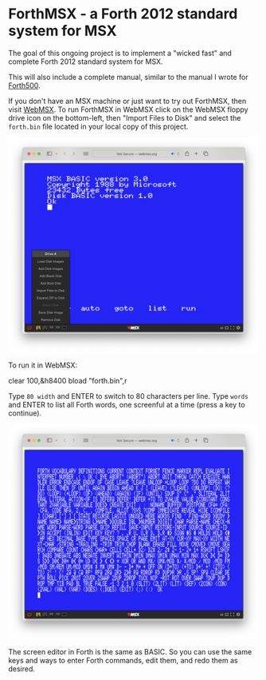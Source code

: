 # ForthMSX - a Forth 2012 standard system for MSX

The goal of this ongoing project is to implement a "wicked fast" and complete Forth 2012 standard system for MSX.

This will also include a complete manual, similar to the manual I wrote for [Forth500](https://github.com/Robert-van-Engelen/Forth500).

If you don't have an MSX machine or just want to try out ForthMSX, then visit [WebMSX](http://webmsx.org). To run ForthMSX in WebMSX click on the WebMSX floppy drive icon on the bottom-left, then "Import Files to Disk" and select the `forth.bin` file located in your local copy of this project.

![ForthMSX](img/forthmsx1.png)

To run it in WebMSX:

   clear 100,&h8400
   bload "forth.bin",r

Type `80 width` and ENTER to switch to 80 characters per line. Type `words` and ENTER to list all Forth words, one screenful at a time (press a key to continue).

![ForthMSX](img/forthmsx2.png)

The screen editor in Forth is the same as BASIC. So you can use the same keys and ways to enter Forth commands, edit them, and redo them as desired.
